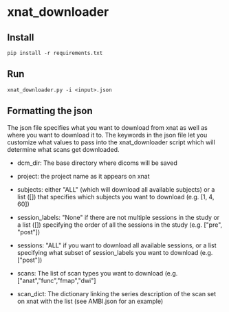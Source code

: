 # xnat_downloader

## Install

```pip install -r requirements.txt```

## Run

```xnat_downloader.py -i <input>.json```

## Formatting the json

The json file specifies what you want to download from xnat as well as where you want to download it to. The keywords in the json file let you customize what values to pass into the xnat_downloader script which will determine what scans get downloaded.

- dcm_dir: The base directory where dicoms will be saved

- project: the project name as it appears on xnat

- subjects: either "ALL" (which will download all available subjects) or a list ([]) that specifies which subjects you want to download (e.g. [1, 4, 60])

- session_labels: "None" if there are not multiple sessions in the study or a list ([]) specifying the order of all the sessions in the study (e.g. ["pre", "post"])

- sessions: "ALL" if you want to download all available sessions, or a list specifying what subset of session_labels you want to download (e.g. ["post"])

- scans: The list of scan types you want to download (e.g. ["anat","func","fmap","dwi"]

- scan_dict: The dictionary linking the series description of the scan set on xnat with the list (see AMBI.json for an example)

